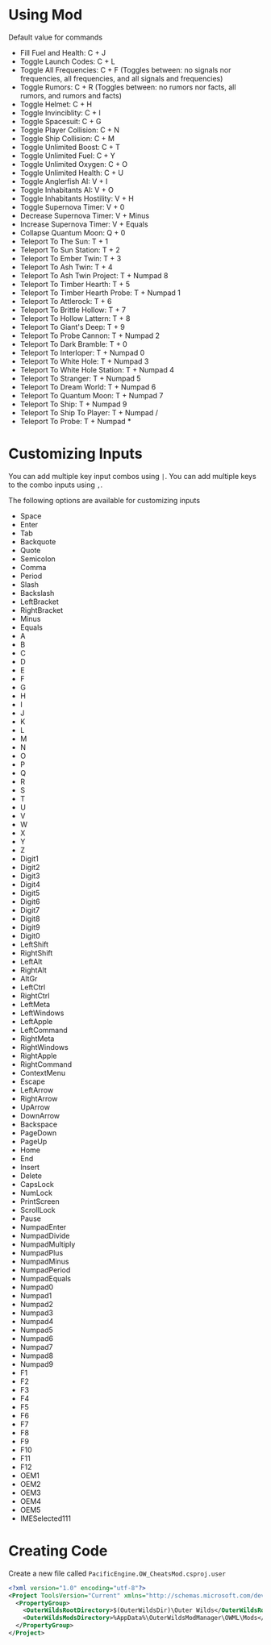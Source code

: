 # Using Mod
Default value for commands
* Fill Fuel and Health: C + J
* Toggle Launch Codes: C + L
* Toggle All Frequencies: C + F (Toggles between: no signals nor frequencies, all frequencies, and all signals and frequencies)
* Toggle Rumors: C + R (Toggles between: no rumors nor facts, all rumors, and rumors and facts)
* Toggle Helmet: C + H
* Toggle Invinciblity: C + I
* Toggle Spacesuit: C + G
* Toggle Player Collision: C + N
* Toggle Ship Collision: C + M
* Toggle Unlimited Boost: C + T
* Toggle Unlimited Fuel: C + Y
* Toggle Unlimited Oxygen: C + O
* Toggle Unlimited Health: C + U
* Toggle Anglerfish AI: V + I
* Toggle Inhabitants AI: V + O
* Toggle Inhabitants Hostility: V + H
* Toggle Supernova Timer: V + 0
* Decrease Supernova Timer: V + Minus
* Increase Supernova Timer: V + Equals
* Collapse Quantum Moon: Q + 0
* Teleport To The Sun: T + 1
* Teleport To Sun Station: T + 2
* Teleport To Ember Twin: T + 3
* Teleport To Ash Twin: T + 4
* Teleport To Ash Twin Project: T + Numpad 8
* Teleport To Timber Hearth: T + 5
* Teleport To Timber Hearth Probe: T + Numpad 1
* Teleport To Attlerock: T + 6
* Teleport To Brittle Hollow: T + 7
* Teleport To Hollow Lattern: T + 8
* Teleport To Giant's Deep: T + 9
* Teleport To Probe Cannon: T + Numpad 2
* Teleport To Dark Bramble: T + 0
* Teleport To Interloper: T + Numpad 0
* Teleport To White Hole: T + Numpad 3
* Teleport To White Hole Station: T + Numpad 4
* Teleport To Stranger: T + Numpad 5
* Teleport To Dream World: T + Numpad 6
* Teleport To Quantum Moon: T + Numpad 7
* Teleport To Ship: T + Numpad 9
* Teleport To Ship To Player: T + Numpad /
* Teleport To Probe: T + Numpad *

# Customizing Inputs
You can add multiple key input combos using `|`.
You can add multiple keys to the combo inputs using `,`.

The following options are available for customizing inputs
* Space
* Enter
* Tab
* Backquote
* Quote
* Semicolon
* Comma
* Period
* Slash
* Backslash
* LeftBracket
* RightBracket
* Minus
* Equals
* A
* B
* C
* D
* E
* F
* G
* H
* I
* J
* K
* L
* M
* N
* O
* P
* Q
* R
* S
* T
* U
* V
* W
* X
* Y
* Z
* Digit1
* Digit2
* Digit3
* Digit4
* Digit5
* Digit6
* Digit7
* Digit8
* Digit9
* Digit0
* LeftShift
* RightShift
* LeftAlt
* RightAlt
* AltGr
* LeftCtrl
* RightCtrl
* LeftMeta
* LeftWindows
* LeftApple
* LeftCommand
* RightMeta
* RightWindows
* RightApple
* RightCommand
* ContextMenu
* Escape
* LeftArrow
* RightArrow
* UpArrow
* DownArrow
* Backspace
* PageDown
* PageUp
* Home
* End
* Insert
* Delete
* CapsLock
* NumLock
* PrintScreen
* ScrollLock
* Pause
* NumpadEnter
* NumpadDivide
* NumpadMultiply
* NumpadPlus
* NumpadMinus
* NumpadPeriod
* NumpadEquals
* Numpad0
* Numpad1
* Numpad2
* Numpad3
* Numpad4
* Numpad5
* Numpad6
* Numpad7
* Numpad8
* Numpad9
* F1
* F2
* F3
* F4
* F5
* F6
* F7
* F8
* F9
* F10
* F11
* F12
* OEM1
* OEM2
* OEM3
* OEM4
* OEM5
* IMESelected111

# Creating Code
Create a new file called `PacificEngine.OW_CheatsMod.csproj.user`
```xml
<?xml version="1.0" encoding="utf-8"?>
<Project ToolsVersion="Current" xmlns="http://schemas.microsoft.com/developer/msbuild/2003">
  <PropertyGroup>
    <OuterWildsRootDirectory>$(OuterWildsDir)\Outer Wilds</OuterWildsRootDirectory>
    <OuterWildsModsDirectory>%AppData%\OuterWildsModManager\OWML\Mods</OuterWildsModsDirectory>
  </PropertyGroup>
</Project>
```
